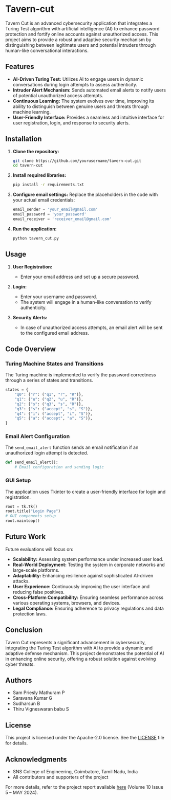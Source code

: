 # Tavern-cut

Tavern Cut is an advanced cybersecurity application that integrates a Turing Test algorithm with artificial intelligence (AI) to enhance password protection and fortify online accounts against unauthorized access. This project aims to provide a robust and adaptive security mechanism by distinguishing between legitimate users and potential intruders through human-like conversational interactions.

## Features

- **AI-Driven Turing Test:** Utilizes AI to engage users in dynamic conversations during login attempts to assess authenticity.
- **Intruder Alert Mechanism:** Sends automated email alerts to notify users of potential unauthorized access attempts.
- **Continuous Learning:** The system evolves over time, improving its ability to distinguish between genuine users and threats through machine learning.
- **User-Friendly Interface:** Provides a seamless and intuitive interface for user registration, login, and response to security alerts.

## Installation

1. **Clone the repository:**
   ```sh
   git clone https://github.com/yourusername/tavern-cut.git
   cd tavern-cut
   ```

2. **Install required libraries:**
   ```sh
   pip install -r requirements.txt
   ```

3. **Configure email settings:**
   Replace the placeholders in the code with your actual email credentials:
   ```python
   email_sender = 'your_email@gmail.com'
   email_password = 'your_password'
   email_receiver = 'receiver_email@gmail.com'
   ```

4. **Run the application:**
   ```sh
   python tavern_cut.py
   ```

## Usage

1. **User Registration:**
   - Enter your email address and set up a secure password.

2. **Login:**
   - Enter your username and password.
   - The system will engage in a human-like conversation to verify authenticity.

3. **Security Alerts:**
   - In case of unauthorized access attempts, an email alert will be sent to the configured email address.

## Code Overview

### Turing Machine States and Transitions

The Turing machine is implemented to verify the password correctness through a series of states and transitions.

```python
states = {
    "q0": {"r": ("q1", "r", "R")},
    "q1": {"u": ("q2", "u", "R")},
    "q2": {"s": ("q3", "s", "R")},
    "q3": {"s": ("accept", "s", "S")},
    "q4": {"i": ("accept", "i", "S")},
    "q5": {"a": ("accept", "a", "S")},
}
```

### Email Alert Configuration

The `send_email_alert` function sends an email notification if an unauthorized login attempt is detected.

```python
def send_email_alert():
    # Email configuration and sending logic
```

### GUI Setup

The application uses Tkinter to create a user-friendly interface for login and registration.

```python
root = tk.Tk()
root.title("Login Page")
# GUI components setup
root.mainloop()
```

## Future Work

Future evaluations will focus on:

- **Scalability:** Assessing system performance under increased user load.
- **Real-World Deployment:** Testing the system in corporate networks and large-scale platforms.
- **Adaptability:** Enhancing resilience against sophisticated AI-driven attacks.
- **User Experience:** Continuously improving the user interface and reducing false positives.
- **Cross-Platform Compatibility:** Ensuring seamless performance across various operating systems, browsers, and devices.
- **Legal Compliance:** Ensuring adherence to privacy regulations and data protection laws.

## Conclusion

Tavern Cut represents a significant advancement in cybersecurity, integrating the Turing Test algorithm with AI to provide a dynamic and adaptive defense mechanism. This project demonstrates the potential of AI in enhancing online security, offering a robust solution against evolving cyber threats.

## Authors

- Sam Priesly Mathuram P
- Saravana Kumar G
- Sudharsun B
- Thiru Vigneswaran babu S

## License

This project is licensed under the Apache-2.0 license. See the [LICENSE](LICENSE) file for details.

## Acknowledgments

- SNS College of Engineering, Coimbatore, Tamil Nadu, India
- All contributors and supporters of the project

For more details, refer to the project report available [here](https://ijsart.com/Home/IssueDetail/90871) (Volume 10 Issue 5 – MAY 2024).
